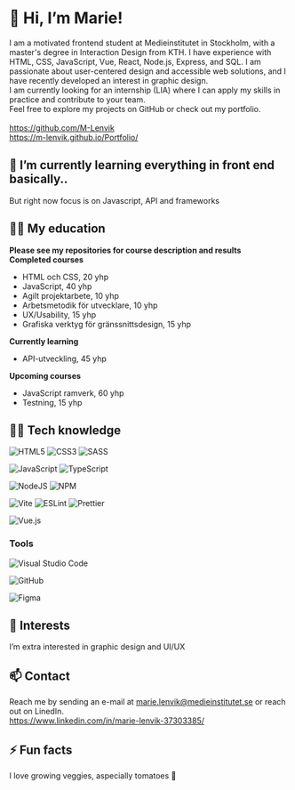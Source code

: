 # 👋 Hi, I’m Marie!
<!--I'm a student in front end developing at Medieinstitutet. <br>
This fall I'm looking for my first internship and I'm looking forward to using all my new skills in sharp projects.
-->
I am a motivated frontend student at Medieinstitutet in Stockholm, with a master's degree in Interaction Design from KTH. I have experience with HTML, CSS, JavaScript, Vue, React, Node.js, Express, and SQL. I am passionate about user-centered design and accessible web solutions, and I have recently developed an interest in graphic design.  <br>
I am currently looking for an internship (LIA) where I can apply my skills in practice and contribute to your team.  <br>
Feel free to explore my projects on GitHub or check out my portfolio.  <br>
  <br>
https://github.com/M-Lenvik  <br>
https://m-lenvik.github.io/Portfolio/

## 🌱 I’m currently learning everything in front end basically..
But right now focus is on Javascript, API and frameworks

## 👩‍🎓 My education
**Please see my repositories for course description and results** <br>
**Completed courses**
- HTML och CSS, 20 yhp
- JavaScript, 40 yhp
- Agilt projektarbete, 10 yhp
- Arbetsmetodik för utvecklare, 10 yhp
- UX/Usability, 15 yhp
- Grafiska verktyg för gränssnittsdesign, 15 yhp

**Currently learning**
- API-utveckling, 45 yhp
 
**Upcoming courses**
- JavaScript ramverk, 60 yhp
- Testning, 15 yhp
  
## 👩‍💻 Tech knowledge
![HTML5](https://img.shields.io/badge/html5-%23E34F26.svg?style=for-the-badge&logo=html5&logoColor=white)
![CSS3](https://img.shields.io/badge/css3-%231572B6.svg?style=for-the-badge&logo=css3&logoColor=white)
![SASS](https://img.shields.io/badge/SASS-hotpink.svg?style=for-the-badge&logo=SASS&logoColor=white)


![JavaScript](https://img.shields.io/badge/javascript-%23323330.svg?style=for-the-badge&logo=javascript&logoColor=%23F7DF1E)
![TypeScript](https://img.shields.io/badge/typescript-%23007ACC.svg?style=for-the-badge&logo=typescript&logoColor=white)

![NodeJS](https://img.shields.io/badge/node.js-6DA55F?style=for-the-badge&logo=node.js&logoColor=white)
![NPM](https://img.shields.io/badge/NPM-%23CB3837.svg?style=for-the-badge&logo=npm&logoColor=white)

![Vite](https://img.shields.io/badge/vite-%23646CFF.svg?style=for-the-badge&logo=vite&logoColor=white)
![ESLint](https://img.shields.io/badge/ESLint-4B3263?style=for-the-badge&logo=eslint&logoColor=white)
![Prettier](https://img.shields.io/badge/prettier-%23F7B93E.svg?style=for-the-badge&logo=prettier&logoColor=black)

![Vue.js](https://img.shields.io/badge/vuejs-%2335495e.svg?style=for-the-badge&logo=vuedotjs&logoColor=%234FC08D)


### Tools
![Visual Studio Code](https://img.shields.io/badge/Visual%20Studio%20Code-0078d7.svg?style=for-the-badge&logo=visual-studio-code&logoColor=white)

![GitHub](https://img.shields.io/badge/github-%23121011.svg?style=for-the-badge&logo=github&logoColor=white)

![Figma](https://img.shields.io/badge/figma-%23F24E1E.svg?style=for-the-badge&logo=figma&logoColor=white)


## 👀 Interests 
I’m extra interested in graphic design and UI/UX


## 📫 Contact 
 Reach me by sending an e-mail at marie.lenvik@medieinstitutet.se or reach out on LinedIn. <br> 
 https://www.linkedin.com/in/marie-lenvik-37303385/

 
## ⚡ Fun facts 
I love growing veggies, aspecially tomatoes 🍅


<!---
M-Lenvik/M-Lenvik is a ✨ special ✨ repository because its `README.md` (this file) appears on your GitHub profile.
You can click the Preview link to take a look at your changes.
- 💞️ I’m looking to collaborate on ...
🖋️
(❁´◡`❁) 
--->
